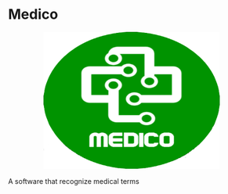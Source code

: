 # Medico
<p align="center">
  <img width="360" height="280" src="/img/medico_round.png">
</p>
A software that recognize medical terms

